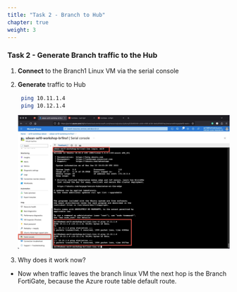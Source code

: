 ```yaml
---
title: "Task 2 - Branch to Hub"
chapter: true
weight: 3
---
```


### Task 2 - Generate Branch traffic to the Hub

1. **Connect** to the Branch1 Linux VM via the serial console
1. **Generate** traffic to Hub

    ```bash
     ping 10.11.1.4
     ping 10.12.1.4 
    ```

    ![console3](../images/ssh-br-lnx-console-01.jpg)

1. Why does it work now?

* Now when traffic leaves the branch linux VM the next hop is the Branch FortiGate, because the Azure route table default route.
